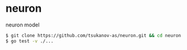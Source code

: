 # neuron
neuron model

```sh
$ git clone https://github.com/tsukanov-as/neuron.git && cd neuron
$ go test -v ./...
```
